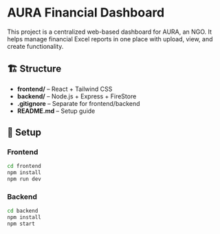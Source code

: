 # AURA Financial Dashboard

This project is a centralized web-based dashboard for AURA, an NGO. It helps manage financial Excel reports in one place with upload, view, and create functionality.

## 🏗️ Structure

- **frontend/** – React + Tailwind CSS
- **backend/** – Node.js + Express + FireStore 
- **.gitignore** – Separate for frontend/backend
- **README.md** – Setup guide

## 🚀 Setup

### Frontend

```bash
cd frontend
npm install
npm run dev
```

### Backend


```bash
cd backend
npm install
npm start
```
